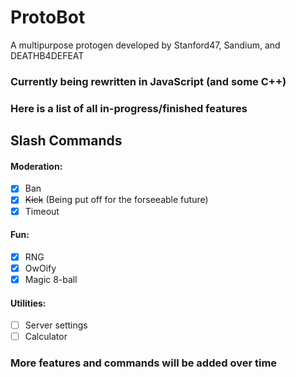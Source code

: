 # ProtoBot
A multipurpose protogen developed by Stanford47, Sandium, and DEATHB4DEFEAT

### Currently being rewritten in JavaScript (and some C++)
### Here is a list of all in-progress/finished features
<hl>

## Slash Commands
  #### Moderation:
  - [x] Ban
  - [x] ~~Kick~~ (Being put off for the forseeable future)
  - [x] Timeout
  
  #### Fun:
  - [x] RNG
  - [x] OwOify
  - [x] Magic 8-ball
  
  #### Utilities:
  - [ ] Server settings
  - [ ] Calculator
  
  ### More features and commands will be added over time
